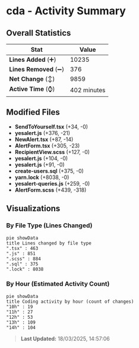 # cda - Activity Summary 

## Overall Statistics

| Stat                   | Value                                                             |
| ---------------------- | ----------------------------------------------------------------- |
| **Lines Added** (➕)   | 10235                                          |
| **Lines Removed** (➖) | 376                                        |
| **Net Change** (↕)    | 9859                |
| **Active Time** (⌚)   | 402 minutes |


## Modified Files
- **SendToYourself.tsx** (+34, -0)
- **yesalert.js** (+376, -21)
- **NewAlert.tsx** (+87, -14)
- **AlertForm.tsx** (+305, -23)
- **RecipientView.scss** (+127, -0)
- **yesalert.js** (+104, -0)
- **yesalert.js** (+91, -0)
- **create-users.sql** (+375, -0)
- **yarn.lock** (+8038, -0)
- **yesalert-queries.js** (+259, -0)
- **AlertForm.scss** (+439, -318)

## Visualizations

### By File Type (Lines Changed)

```mermaid
pie showData
title Lines changed by file type
".tsx" : 463
".js" : 851
".scss" : 884
".sql" : 375
".lock" : 8038
```

### By Hour (Estimated Activity Count)

```mermaid
pie showData
title Coding activity by hour (count of changes)
"10h" : 19
"11h" : 27
"12h" : 53
"13h" : 109
"14h" : 104
```


> **Last Updated:** 18/03/2025, 14:57:06